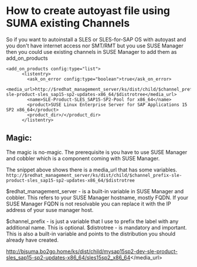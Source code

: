 # How to create autoyast file using SUMA existing Channels

So if you want to autoinstall a SLES or SLES-for-SAP OS with autoyast and you don't have internet access nor SMT/RMT but you use SUSE Manager then you could use existing channels in SUSE Manager to add them as add_on_products

```
<add_on_products config:type="list">
      <listentry>
        <ask_on_error config:type="boolean">true</ask_on_error>
        <media_url>http://$redhat_management_server/ks/dist/child/$channel_prefix-sle-product-sles_sap15-sp2-updates-x86_64/$distrotree</media_url>
        <name>SLE-Product-SLES_SAP15-SP2-Pool for x86_64</name>
        <product>SUSE Linux Enterprise Server for SAP Applications 15 SP2 x86_64</product>
        <product_dir>/</product_dir>
      </listentry>
```

## Magic:

The magic is no-magic.
The prerequisite is you have to use SUSE Manager and cobbler which is a component coming with SUSE Manager.

The snippet above shows there is a media_url that has some variables.
```http://$redhat_management_server/ks/dist/child/$channel_prefix-sle-product-sles_sap15-sp2-updates-x86_64/$distrotree```

$redhat_management_server - is a built-in variable in SUSE Manager and cobbler. This refers to your SUSE Manager hostname, mostly FQDN. If your SUSE Manager FQDN is not resolvable you can replace it with the IP address of your suse manager host.

$channel_prefix - is just a variable that I use to prefix the label with any additional name. This is optional.
$distrotree - is mandatory and important. This is also a built-in variable and points to the distribution you should already have created.

http://bjsuma.bo2go.home/ks/dist/child/mysap15sp2-dev-sle-product-sles_sap15-sp2-updates-x86_64/sles15sp2_x86_64</media_url>



